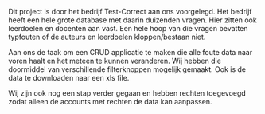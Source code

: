 Dit project is door het bedrijf Test-Correct aan ons voorgelegd. Het bedrijf heeft een hele grote database met daarin duizenden vragen. Hier zitten ook leerdoelen en docenten aan vast. Een hele hoop van die vragen bevatten typfouten of de auteurs en leerdoelen kloppen/bestaan niet.

Aan ons de taak om een CRUD applicatie te maken die alle foute data naar voren haalt en het meteen te kunnen veranderen. Wij hebben die doormiddel van verschillende filterknoppen mogelijk gemaakt. Ook is de data te downloaden naar een xls file.

Wij zijn ook nog een stap verder gegaan en hebben rechten toegevoegd zodat alleen de accounts met rechten de data kan aanpassen.
